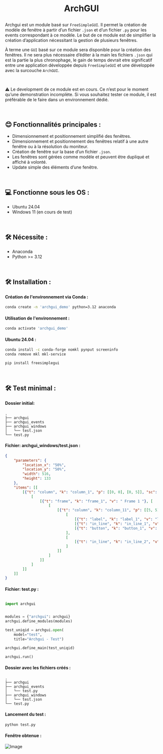 
# <p align="center">ArchGUI</p>
  
Archgui est un module basé sur `FreeSimpleGUI`. 
Il permet la création de modèle de fenêtre à partir d’un fichier `.json` et d’un fichier `.py` pour les events
correspondant à ce modèle. Le but de ce module est de simplifier la création d’application nécessitant
la gestion de plusieurs fenêtres.

À terme une `GUI` basé sur ce module sera disponible pour la création des fenêtres. 
Il ne sera plus nécessaire d’éditer à la main les fichiers `.json` qui est la partie la plus chronophage,
le gain de temps devrait etre significatif entre une application développée depuis `FreeSimpleGUI` et 
une développée avec la surcouche `ArchGUI`.

<br/>

⚠️ Le development de ce module est en cours. 
Ce n’est pour le moment qu’une demonstration incomplète. 
Si vous souhaitez tester ce module, il est préférable de le faire dans un environnement dédié.

<br/>

## 😊 Fonctionnalités principales :
- Dimensionnement et positionnement simplifié des fenêtres.
- Dimensionnement et positionnement des fenêtres relatif à une autre fenêtre ou à la résolution du moniteur.
- Création de fenêtre sur la base d’un fichier `.json`.
- Les fenêtres sont gérées comme modèle et peuvent être dupliqué et affiché à volonté.
- Update simple des éléments d’une fenêtre.

<br/>

## 💻 Fonctionne sous les OS :
- Ubuntu 24.04 
- Windows 11 (en cours de test)

<br/>

## 🛠️ Nécessite :
- Anaconda
- Python >= 3.12

<br/>

## 🛠️ Installation :

#### Création de l'environnement via Conda :
```bash
conda create -n 'archgui_demo' python=3.12 anaconda
```

#### Utilisation de l'environnement :
```bash
conda activate 'archgui_demo'
```

#### Ubuntu 24.04 :
```bash
conda install -c conda-forge nomkl pynput screeninfo
conda remove mkl mkl-service

pip install freesimplegui
```

<br/>

## 🛠️ Test minimal :

#### Dossier initial:
```
.
├── archgui
├── archgui_events
├── archgui_windows
│   └── test.json
└── test.py
```

#### Fichier: archgui_windows/test.json :
```json
{
    "parameters": {
        "location_x": "50%",
        "location_y": "50%",
        "width": 516,
        "height": 133
    },
    "items": [[
        [{"t": "column", "k": "column_1", "p": [[0, 0], [0, 5]], "sc": false, "scvo": false}, [
            [
                [{"t": "frame", "k": "frame_1", "v": " Frame 1 "}, [
                    [
                        [{"t": "column", "k": "column_11", "p": [[5, 5], [0, 10]] }, [
                            [
                                [{"t": "label", "k": "label_1", "v": "label_1", "s": [14, 1]}],
                                [{"t": "in_line", "k": "in_line_1", "v": "in_line_1", "s": [20, 1]}],
                                [{"t": "button", "k": "button_1", "v": "button_1", "s": [16, 1]}]
                            ],
                            [
                                [{"t": "in_line", "k": "in_line_2", "v": "in_line_2", "s": [50, 1]}]
                            ]
                        ]]
                    ]
                ]]
            ]
        ]]
    ]]
}
```

#### Fichier: test.py :
```python

import archgui


modules = {"archgui": archgui}
archgui.define_modules(modules)

test_uniqid = archgui.open(
    model="test",
    title="Archgui - Test")

archgui.define_main(test_uniqid)

archgui.run()
```


#### Dossier avec les fichiers créés :
```
.
├── archgui
├── archgui_events
│   └── test.py
├── archgui_windows
│   └── test.json
└── test.py
```

#### Lancement du test :
```bash
python test.py
```

#### Fenêtre obtenue :

![Image](https://github.com/archprojectdev/archgui-demo/blob/main/demo_img/test.png?raw=true)

